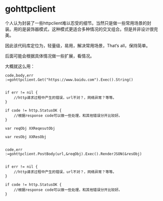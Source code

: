 # gohttpclient

个人认为封装了一些httpclient难以忍受的细节。当然只是做一些常用场景的封装。用的是装饰器模式，这种模式更适合多种情况的交叉组合。但是并非设计很完美。

因此该代码库定位为，轻量级，易用，解决常用场景，That‘s all，保持简单。

后面可能会根据具体情况做一些扩展，看情况。

大概就这么用：

```
code,body,err :=gohttpclient.Get("https://www.baidu.com").Exec().String()


if err != nil {
    //http请求过程中产生的错误，url不对？，网络异常？等等。
}

if code != http.StatusOK {
    //根据response code可以做一些处理，和其他错误分开比较好。
}

```


```
var reqObj XXReqesutObj

var resObj XXResObj


code,err :=gohttpclient.PostBody(url,&reqObj).Exec().RenderJSON(&resObj)


if err != nil {
    //http请求过程中产生的错误，url不对？，网络异常？等等。
}

if code != http.StatusOK {
    //根据response code可以做一些处理，和其他错误分开比较好。
}



```
